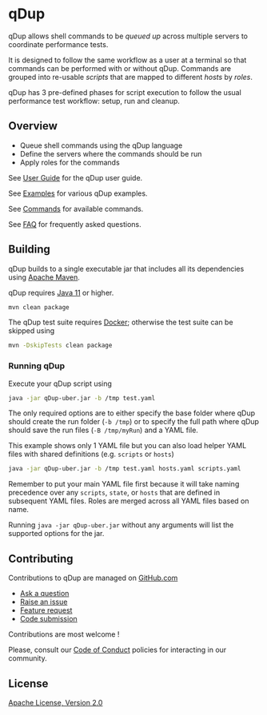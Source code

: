 # qDup 

qDup allows shell commands to be *queued up* across multiple servers to coordinate performance tests.

It is designed to follow the same workflow as a user at a terminal so that commands can be performed with or without qDup.
Commands are grouped into re-usable *scripts* that are mapped to different *hosts* by *roles*. 

qDup has 3 pre-defined phases for script execution to follow the usual performance test workflow: setup, run and cleanup.   

## Overview

* Queue shell commands using the qDup language
* Define the servers where the commands should be run
* Apply roles for the commands

See [User Guide](./docs/userguide.adoc) for the qDup user guide.

See [Examples](./docs/examples/) for various qDup examples.

See [Commands](./docs/commands.adoc) for available commands.

See [FAQ](./docs/FAQ.md) for frequently asked questions.

## Building

qDup builds to a single executable jar that includes all its dependencies using [Apache Maven](http://maven.apache.org/).

qDup requires [Java 11](https://adoptopenjdk.net/) or higher.

```sh
mvn clean package
```

The qDup test suite requires [Docker](https://www.docker.com/); otherwise the test suite can be skipped using

```sh
mvn -DskipTests clean package
```

### Running qDup

Execute your qDup script using

```sh
java -jar qDup-uber.jar -b /tmp test.yaml
```

The only required options are to either specify the base folder where qDup should create the run folder
(`-b /tmp`) or to specify the full path where qDup should save the run files (`-B /tmp/myRun`) and a YAML file.

This example shows only 1 YAML file but you can also load helper YAML files with
shared definitions (e.g. `scripts` or `hosts`)

```sh
java -jar qDup-uber.jar -b /tmp test.yaml hosts.yaml scripts.yaml
```

Remember to put your main YAML file first because it will take naming precedence
over any `scripts`, `state`, or `hosts` that are defined in subsequent YAML files.
Roles are merged across all YAML files based on name.

Running `java -jar qDup-uber.jar` without any arguments will list
the supported options for the jar. 

## Contributing

Contributions to qDup are managed on [GitHub.com](https://github.com/Hyperfoil/qDup/)

* [Ask a question](https://github.com/Hyperfoil/qDup/discussions)
* [Raise an issue](https://github.com/Hyperfoil/qDup/issues)
* [Feature request](https://github.com/Hyperfoil/qDup/issues)
* [Code submission](https://github.com/Hyperfoil/qDup/pulls)

Contributions are most welcome !

Please, consult our [Code of Conduct](./CODE_OF_CONDUCT.md) policies for interacting in our
community.

## License

[Apache License, Version 2.0](http://www.apache.org/licenses/LICENSE-2.0)
